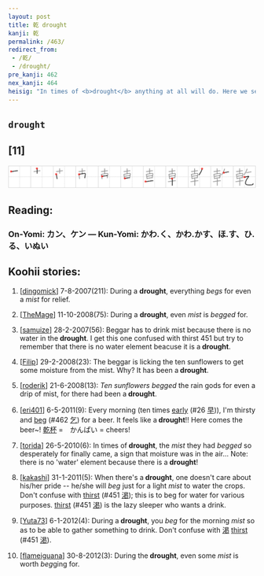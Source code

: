 ```yaml
---
layout: post
title: 乾 drought
kanji: 乾
permalink: /463/
redirect_from:
 - /乾/
 - /drought/
pre_kanji: 462
nex_kanji: 464
heisig: "In times of <b>drought</b> anything at all will do. Here we see the victims <i>begging</i> for just a little <i>mist</i> for relief."
---
```


## `drought`

## [11]

<div class="stroke"><img src="../images/E4B9BE.png" /></div>

## Reading:

### On-Yomi: カン、ケン &mdash; Kun-Yomi: かわ.く、かわ.かす、ほ.す、ひ.る、いぬい

## Koohii stories:

1) [<a href="http://kanji.koohii.com/profile/dingomick">dingomick</a>] 7-8-2007(211): During a <strong>drought</strong>, everything <em>begs</em> for even a <em>mist</em> for relief. 

2) [<a href="http://kanji.koohii.com/profile/TheMage">TheMage</a>] 11-10-2008(75): During a <strong>drought</strong>, even <em>mist</em> is <em>begged</em> for. 

3) [<a href="http://kanji.koohii.com/profile/samuize">samuize</a>] 28-2-2007(56): Beggar has to drink mist because there is no water in the<strong> drought</strong>. I get this one confused with thirst 451 but try to remember that there is no water element beacuse it is a<strong> drought</strong>. 

4) [<a href="http://kanji.koohii.com/profile/Filip">Filip</a>] 29-2-2008(23): The beggar is licking the ten sunflowers to get some moisture from the mist. Why? It has been a<strong> drought</strong>. 

5) [<a href="http://kanji.koohii.com/profile/roderik">roderik</a>] 21-6-2008(13): <em>Ten sunflowers</em> <em>begged</em> the rain gods for even a drip of mist, for there had been a<strong> drought</strong>. 

6) [<a href="http://kanji.koohii.com/profile/eri401">eri401</a>] 6-5-2011(9): Every morning (ten times <a href="../26">early</a> <span class="index">(#26 <a href="http://jisho.org/kanji/details/早">早</a>)</span>), I&#039;m thirsty and <a href="../462">beg</a> <span class="index">(#462 <a href="http://jisho.org/kanji/details/乞">乞</a>)</span> for a beer. It feels like a<strong> drought</strong>!! Here comes the beer~!   <a href="http://jisho.org/kanji/details/乾杯">乾杯</a>   =　かんぱい = cheers! 

7) [<a href="http://kanji.koohii.com/profile/torida">torida</a>] 26-5-2010(6): In times of<strong> drought</strong>, the <em>mist</em> they had <em>begged</em> so desperately for finally came, a sign that moisture was in the air... Note: there is no &#039;water&#039; element because there is a<strong> drought</strong>! 

8) [<a href="http://kanji.koohii.com/profile/kakashi">kakashi</a>] 31-1-2011(5): When there&#039;s a<strong> drought</strong>, one doesn&#039;t care about his/her pride -- he/she will <em>beg</em> just for a light <em>mist</em> to water the crops. Don&#039;t confuse with <a href="../451">thirst</a> <span class="index">(#451 <a href="http://jisho.org/kanji/details/渇">渇</a>)</span>; this is to beg for water for various purposes. <a href="../451">thirst</a> <span class="index">(#451 <a href="http://jisho.org/kanji/details/渇">渇</a>)</span> is the lazy sleeper who wants a drink. 

9) [<a href="http://kanji.koohii.com/profile/Yuta73">Yuta73</a>] 6-1-2012(4): During a<strong> drought</strong>, you <em>beg</em> for the morning <em>mist</em> so as to be able to gather something to drink. Don&#039;t confuse with   <a href="http://jisho.org/kanji/details/渇">渇</a>   <a href="../451">thirst</a> <span class="index">(#451 <a href="http://jisho.org/kanji/details/渇">渇</a>)</span>. 

10) [<a href="http://kanji.koohii.com/profile/flameiguana">flameiguana</a>] 30-8-2012(3): During the<strong> drought</strong>, even some <em>mist</em> is worth <em>beg</em>ging for. 
